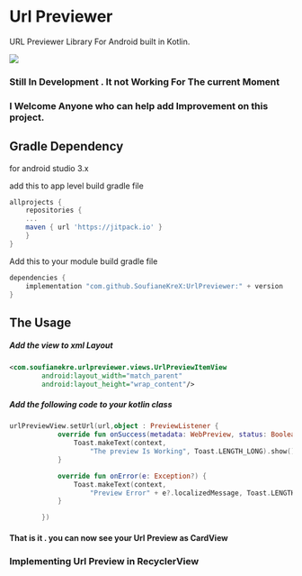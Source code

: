 # Url Previewer
URL Previewer Library For Android built in Kotlin.

[![](https://jitpack.io/v/SoufianeKreX/UrlPreviewer.svg)](https://jitpack.io/#SoufianeKreX/UrlPreviewer)

### Still In Development . It not Working For The current Moment
### I Welcome Anyone who can help add Improvement on this project.


## Gradle Dependency

for android studio 3.x

add this to app level build gradle file

~~~gradle
allprojects {
	repositories {
	...
	maven { url 'https://jitpack.io' }
	}
}
~~~

Add this to your module build gradle file

~~~gradle
dependencies {
	implementation "com.github.SoufianeKreX:UrlPreviewer:" + version
}
~~~

## The Usage

##### Add the view to xml Layout 

~~~xml
<com.soufianekre.urlpreviewer.views.UrlPreviewItemView
        android:layout_width="match_parent"
        android:layout_height="wrap_content"/>
~~~
##### Add the following code to your kotlin class

~~~kotlin
urlPreviewView.setUrl(url,object : PreviewListener {
            override fun onSuccess(metadata: WebPreview, status: Boolean) {
                Toast.makeText(context,
                    "The preview Is Working", Toast.LENGTH_LONG).show()
            }

            override fun onError(e: Exception?) {
                Toast.makeText(context,
                    "Preview Error" + e?.localizedMessage, Toast.LENGTH_LONG).show()
            }

        })
~~~
#### That is it . you can now see your Url Preview as CardView

### Implementing Url Preview in RecyclerView   

~~~kotlin

~~~
